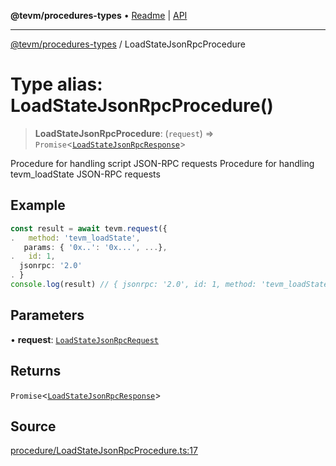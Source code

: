 **@tevm/procedures-types** • [Readme](../README.md) \| [API](../globals.md)

***

[@tevm/procedures-types](../README.md) / LoadStateJsonRpcProcedure

# Type alias: LoadStateJsonRpcProcedure()

> **LoadStateJsonRpcProcedure**: (`request`) => `Promise`\<[`LoadStateJsonRpcResponse`](LoadStateJsonRpcResponse.md)\>

Procedure for handling script JSON-RPC requests
Procedure for handling tevm_loadState JSON-RPC requests

## Example

```ts
const result = await tevm.request({
.   method: 'tevm_loadState',
   params: { '0x..': '0x...', ...},
.   id: 1,
  jsonrpc: '2.0'
. }
console.log(result) // { jsonrpc: '2.0', id: 1, method: 'tevm_loadState', result: {}}
```

## Parameters

• **request**: [`LoadStateJsonRpcRequest`](LoadStateJsonRpcRequest.md)

## Returns

`Promise`\<[`LoadStateJsonRpcResponse`](LoadStateJsonRpcResponse.md)\>

## Source

[procedure/LoadStateJsonRpcProcedure.ts:17](https://github.com/evmts/tevm-monorepo/blob/main/packages/procedures-types/src/procedure/LoadStateJsonRpcProcedure.ts#L17)
